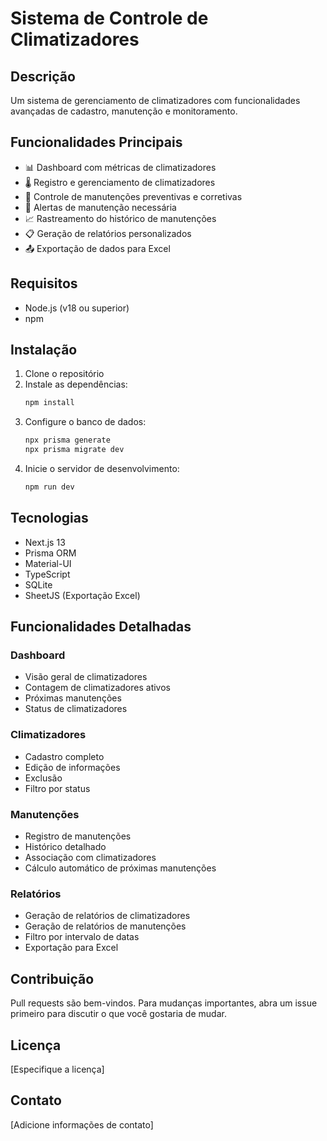 # Sistema de Controle de Climatizadores

## Descrição
Um sistema de gerenciamento de climatizadores com funcionalidades avançadas de cadastro, manutenção e monitoramento.

## Funcionalidades Principais
- 📊 Dashboard com métricas de climatizadores
- 🌡️ Registro e gerenciamento de climatizadores
- 🔧 Controle de manutenções preventivas e corretivas
- 🚨 Alertas de manutenção necessária
- 📈 Rastreamento do histórico de manutenções
- 📋 Geração de relatórios personalizados
- 📤 Exportação de dados para Excel

## Requisitos
- Node.js (v18 ou superior)
- npm

## Instalação
1. Clone o repositório
2. Instale as dependências:
   ```bash
   npm install
   ```
3. Configure o banco de dados:
   ```bash
   npx prisma generate
   npx prisma migrate dev
   ```
4. Inicie o servidor de desenvolvimento:
   ```bash
   npm run dev
   ```

## Tecnologias
- Next.js 13
- Prisma ORM
- Material-UI
- TypeScript
- SQLite
- SheetJS (Exportação Excel)

## Funcionalidades Detalhadas

### Dashboard
- Visão geral de climatizadores
- Contagem de climatizadores ativos
- Próximas manutenções
- Status de climatizadores

### Climatizadores
- Cadastro completo
- Edição de informações
- Exclusão
- Filtro por status

### Manutenções
- Registro de manutenções
- Histórico detalhado
- Associação com climatizadores
- Cálculo automático de próximas manutenções

### Relatórios
- Geração de relatórios de climatizadores
- Geração de relatórios de manutenções
- Filtro por intervalo de datas
- Exportação para Excel

## Contribuição
Pull requests são bem-vindos. Para mudanças importantes, abra um issue primeiro para discutir o que você gostaria de mudar.

## Licença
[Especifique a licença]

## Contato
[Adicione informações de contato]
